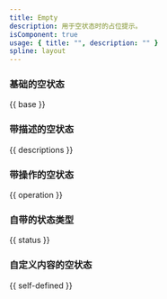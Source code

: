 ```yaml
---
title: Empty
description: 用于空状态时的占位提示。
isComponent: true
usage: { title: "", description: "" }
spline: layout
---
```


### 基础的空状态

{{ base }}

### 带描述的空状态

{{ descriptions	}}

### 带操作的空状态

{{ operation }}

### 自带的状态类型

{{ status }}

### 自定义内容的空状态

{{ self-defined }}

